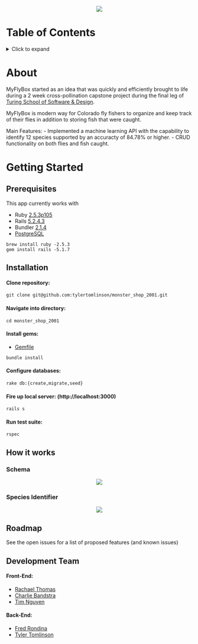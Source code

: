 <p align="center">
  <img src="https://i.imgur.com/girOsKA.png">
</p>

# Table of Contents
<details>
<summary>Click to expand</summary>
  
- [About](#about)
- [Getting Started](#getting-started)
	* [Prerequisites](#prerequisites)
	* [Installation](#installation)
- [How it works](#how-it-works)
	* [Schema](#schema)
	* [Species Identifier](#species-identifier)
- [Roadmap](#roadmap)
- [Development Team](#development-team)

</details>


# About

MyFlyBox started as an idea that was quickly and efficiently brought to life during a 2 week cross-pollination capstone project during the final leg of [Turing School of Software & Design](https://turing.io/).

MyFlyBox is modern way for Colorado fly fishers to organize and keep track of their flies in addition to storing fish that were caught.

Main Features: 
	- Implemented a machine learning API with the capability to identify 12 species supported by an accuracty of 84.78% or higher.
	- CRUD functionality on both flies and fish caught.

# Getting Started
## Prerequisites
This app currently works with
* Ruby [2.5.3p105](https://www.ruby-lang.org/en/downloads/)
* Rails [5.2.4.3](https://rubygems.org/gems/railties/versions/5.2.4.3)
* Bundler [2.1.4](https://rubygems.org/gems/bundler/versions/2.1.4)
* [PostgreSQL](https://www.postgresql.org/download/)

```shell
brew install ruby -2.5.3
gem install rails -5.1.7
```
## Installation
#### Clone repository:
```shell
git clone git@github.com:tylertomlinson/monster_shop_2001.git
```
#### Navigate into directory:
```shell
cd monster_shop_2001
```
#### Install gems:
- [Gemfile](https://github.com/my-fly-box/my-fly-box-api/blob/master/Gemfile)
```shell
bundle install
```
#### Configure databases:
```shell
rake db:{create,migrate,seed}
```
#### Fire up local server: (http://localhost:3000)
```shell
rails s
```
#### Run test suite:
```shell
rspec
```

## How it works
### Schema
 <p align="center">
 <img src="https://i.imgur.com/thiK9ZE.jpg">
</p>

### Species Identifier
<p align="center">
  <img src="https://media.giphy.com/media/RhZUDpUJucjGA9RIB7/giphy.gif">
</p>


## Roadmap
See the open issues for a list of proposed features (and known issues)


## Development Team

#### Front-End:
* [Rachael Thomas](https://github.com/rachael-t)
* [Charlie Bandstra](https://github.com/C-Bandstra)
* [Tim Nguyen](https://github.com/TimNguyen21)
#### Back-End:
* [Fred Rondina](https://github.com/fredrondina96)
* [Tyler Tomlinson](https://github.com/tylertomlinson)

